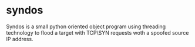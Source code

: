 # syndos
Syndos is a small python oriented object program using threading technology to flood a target with TCP\SYN requests woth a spoofed source IP address.
